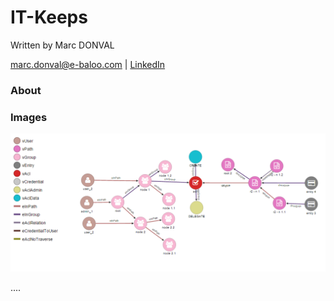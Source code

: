 # IT-Keeps

Written by Marc DONVAL

[marc.donval@e-baloo.com](mailto:marc.donval@e-baloo.com) | [LinkedIn](https://fr.linkedin.com/in/marc-donval-65731a60) 

### About





### Images

![alt text](images/graph-2016-11-23-001.png "Graph in Database")


....
